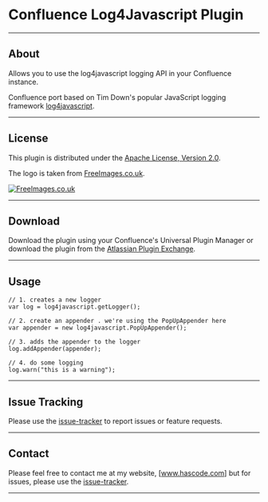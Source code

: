 
# Confluence Log4Javascript Plugin #

---------------

## About ##

Allows you to use the log4javascript logging API in your Confluence instance.

Confluence port based on Tim Down's popular JavaScript logging framework [log4javascript].

---------------

## License ##

This plugin is distributed under the [Apache License, Version 2.0].

The logo is taken from [FreeImages.co.uk].

[![FreeImages.co.uk](http://www.freeimages.co.uk/bitmaps/freeimagesuksmall.gif)](http://www.freeimages.co.uk/)

---------------

## Download ##

Download the plugin using your Confluence's Universal Plugin Manager or download the plugin from the [Atlassian Plugin Exchange].

----------------

## Usage ##

	// 1. creates a new logger
	var log = log4javascript.getLogger();

	// 2. create an appender . we're using the PopUpAppender here
	var appender = new log4javascript.PopUpAppender();

	// 3. adds the appender to the logger
	log.addAppender(appender);

	// 4. do some logging
	log.warn("this is a warning");

----------------

## Issue Tracking ##

Please use the [issue-tracker] to report issues or feature requests.

----------------

## Contact ##

Please feel free to contact me at my website, [www.hascode.com] but for issues, please use the [issue-tracker].

-----------------


  [log4javascript]:http://log4javascript.org/
  [Apache License, Version 2.0]:http://www.apache.org/licenses/LICENSE-2.0.html
  [Atlassian Plugin Exchange]:https://plugins.atlassian.com/plugins/com.hascode.confluence.javascript-logging-plugin
  [www.hascode.com]:http://www.hascode.com
  [issue-tracker]:https://bitbucket.org/hascode/confluence-log4javascript-plugin/issues
  [FreeImages.co.uk]:http://www.freeimages.co.uk
  
